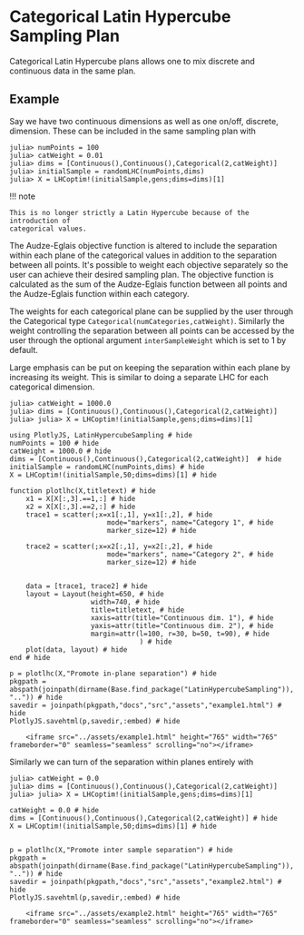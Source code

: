 # Categorical Latin Hypercube Sampling Plan

Categorical Latin Hypercube plans allows one to mix discrete and continuous data 
in the same plan. 
 
## Example
Say we have two continuous dimensions as well as one on/off, discrete, dimension. 
These can be included in the same sampling plan with

```julia-repl
julia> numPoints = 100
julia> catWeight = 0.01
julia> dims = [Continuous(),Continuous(),Categorical(2,catWeight)]
julia> initialSample = randomLHC(numPoints,dims)
julia> X = LHCoptim!(initialSample,gens;dims=dims)[1]
```


!!! note

    This is no longer strictly a Latin Hypercube because of the introduction of 
    categorical values.

The Audze-Eglais objective function is altered to include the separation within 
each plane of the categorical values in addition to the separation between all points.
It's possible to weight each objective separately so the user can achieve their desired
sampling plan. The objective function is calculated as the sum of the Audze-Eglais
function between all points and the Audze-Eglais function within each category. 

The weights for each categorical plane can be supplied by the user through the Categorical type
`Categorical(numCategories,catWeight)`. Similarly the weight controlling the separation
between all points can be accessed by the user through the optional argument 
`interSampleWeight` which is set to 1 by default.

Large emphasis can be put on keeping the separation within each plane by
increasing its weight. This is similar to doing a separate LHC for each categorical
 dimension. 
```julia-repl
julia> catWeight = 1000.0
julia> dims = [Continuous(),Continuous(),Categorical(2,catWeight)]
julia> julia> X = LHCoptim!(initialSample,gens;dims=dims)[1]
```

```@setup x
using PlotlyJS, LatinHypercubeSampling # hide
numPoints = 100 # hide
catWeight = 1000.0 # hide
dims = [Continuous(),Continuous(),Categorical(2,catWeight)]  # hide
initialSample = randomLHC(numPoints,dims) # hide 
X = LHCoptim!(initialSample,50;dims=dims)[1] # hide 

function plotlhc(X,titletext) # hide
    x1 = X[X[:,3].==1,:] # hide
    x2 = X[X[:,3].==2,:] # hide
    trace1 = scatter(;x=x1[:,1], y=x1[:,2], # hide
                        mode="markers", name="Category 1", # hide
                        marker_size=12) # hide

    trace2 = scatter(;x=x2[:,1], y=x2[:,2], # hide
                        mode="markers", name="Category 2", # hide
                        marker_size=12) # hide

    
    data = [trace1, trace2] # hide
    layout = Layout(height=650, # hide
                    width=740, # hide
                    title=titletext, # hide
                    xaxis=attr(title="Continuous dim. 1"), # hide
                    yaxis=attr(title="Continuous dim. 2"), # hide
                    margin=attr(l=100, r=30, b=50, t=90), # hide
                                ) # hide
    plot(data, layout) # hide
end # hide

p = plotlhc(X,"Promote in-plane separation") # hide
pkgpath = abspath(joinpath(dirname(Base.find_package("LatinHypercubeSampling")), "..")) # hide
savedir = joinpath(pkgpath,"docs","src","assets","example1.html") # hide
PlotlyJS.savehtml(p,savedir,:embed) # hide
```
```@raw html
    <iframe src="../assets/example1.html" height="765" width="765" frameborder="0" seamless="seamless" scrolling="no"></iframe>
```



Similarly we can turn of the separation within planes entirely with 
```julia-repl
julia> catWeight = 0.0
julia> dims = [Continuous(),Continuous(),Categorical(2,catWeight)]
julia> julia> X = LHCoptim!(initialSample,gens;dims=dims)[1]
```
```@setup x
catWeight = 0.0 # hide
dims = [Continuous(),Continuous(),Categorical(2,catWeight)] # hide
X = LHCoptim!(initialSample,50;dims=dims)[1] # hide 


p = plotlhc(X,"Promote inter sample separation") # hide
pkgpath = abspath(joinpath(dirname(Base.find_package("LatinHypercubeSampling")), "..")) # hide
savedir = joinpath(pkgpath,"docs","src","assets","example2.html") # hide
PlotlyJS.savehtml(p,savedir,:embed) # hide
```
```@raw html
    <iframe src="../assets/example2.html" height="765" width="765" frameborder="0" seamless="seamless" scrolling="no"></iframe>
```
